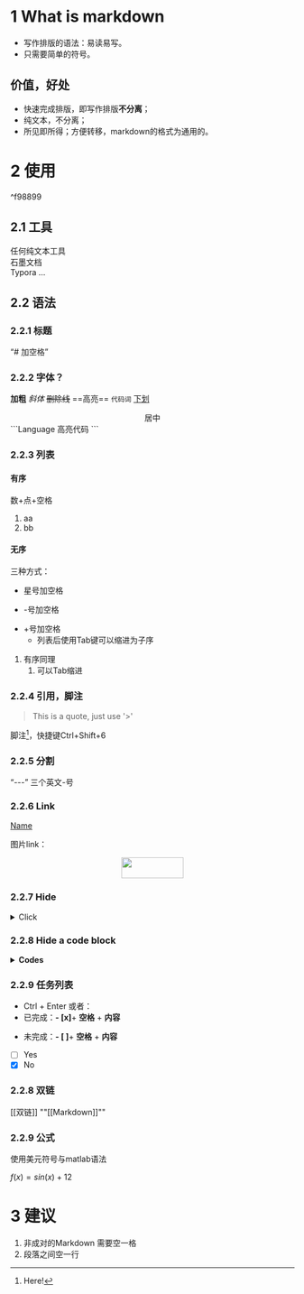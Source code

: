 # 1 What is markdown

+ 写作排版的语法：易读易写。
+ 只需要简单的符号。

## 价值，好处

+ 快速完成排版，即写作排版**不分离**；
+ 纯文本，不分离；
+ 所见即所得；方便转移，markdown的格式为通用的。


# 2 使用
^f98899

## 2.1 工具 
任何纯文本工具  
石墨文档  
Typora
…

## 2.2 语法

### 2.2.1 标题
“# 加空格” 

### 2.2.2 字体？
**加粗**
*斜体*
~~删除线~~
==高亮==
`代码词`
<u> 下划 </u>

<center>居中</center>
```Language
高亮代码
```


### 2.2.3 列表
#### 有序
数+点+空格
1. aa
2. bb
#### 无序
三种方式：
* 星号加空格
-  -号加空格
* +号加空格
	* 列表后使用Tab键可以缩进为子序
1. 有序同理
	1. 可以Tab缩进

### 2.2.4 引用，脚注
> This is a quote, just use '>'

脚注[^1]，快捷键Ctrl+Shift+6


### 2.2.5 分割
“---” 三个英文-号

### 2.2.6 Link
[Name](Markdown.md)

图片link：
<div align=center><img src=https://upload.wikimedia.org/wikipedia/commons/thumb/2/2f/Google_2015_logo.svg/220px-Google_2015_logo.svg.png height=37 width=110></div>

### 2.2.7 Hide
<details>
  <summary>Click</summary>
Hello
</details>

### 2.2.8 Hide a code block
<details>
  <summary><b>Codes</b></summary>
  <pre><code> 
print("Hello world")
    </code></pre>
</details>

### 2.2.9 任务列表
+ Ctrl + Enter
或者：
+ 已完成：**- [x]**+ **空格** + **内容**
* 未完成：**- [ ]**+ **空格** + **内容**
- [ ] Yes
- [x] No

### 2.2.8 双链
[[双链]]
""[[Markdown]]""

### 2.2.9 公式
使用美元符号与matlab语法

$f(x)=sin(x)+12$


# 3 建议
1. 非成对的Markdown 需要空一格
2. 段落之间空一行


[^1]: Here!
